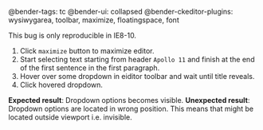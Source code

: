 @bender-tags: tc
@bender-ui: collapsed
@bender-ckeditor-plugins: wysiwygarea, toolbar, maximize, floatingspace, font

This bug is only reproducible in IE8-10.

1. Click `maximize` button to maximize editor.
2. Start selecting text starting from header `Apollo 11` and finish at the end of the first sentence in the first paragraph.
3. Hover over some dropdown in eiditor toolbar and wait until title reveals.
4. Click hovered dropdown.

**Expected result**: Dropdown options becomes visible.
**Unexpected result**: Dropdown options are located in wrong position. This means that might be located outside viewport i.e. invisible.